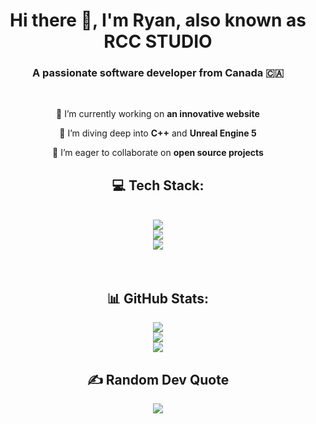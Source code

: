 <h1 align="center">Hi there 👋, I'm Ryan, also known as RCC STUDIO</h1>
<h3 align="center">A passionate software developer from Canada 🇨🇦</h3>
<br/>

<div align="center">

🔭 I’m currently working on **an innovative website**

🌱 I’m diving deep into **C++** and **Unreal Engine 5**

👯 I’m eager to collaborate on **open source projects** 

## 💻 Tech Stack:
<br/>
<div align="center">
    <img src="https://skillicons.dev/icons?i=nodejs,nextjs,react,html,css,js,ts" /></br>
    <img src="https://skillicons.dev/icons?i=cpp,cs,dotnet,py,java,unreal,lua,md" /></br>
    <img src="https://skillicons.dev/icons?i=eclipse,visualstudio,vscode,git,github,vercel,windows" /></br>
</div>
<br></br>

## 📊 GitHub Stats:
![](https://github-readme-stats.vercel.app/api?username=RCC-STUDIO&theme=transparent&hide_border=false&include_all_commits=true&count_private=true)<br/>
![](https://nirzak-streak-stats.vercel.app/?user=RCC-STUDIO&theme=transparent&hide_border=false)<br/>
![](https://github-readme-stats.vercel.app/api/top-langs/?username=RCC-STUDIO&theme=transparent&hide_border=false&include_all_commits=true&count_private=true&layout=compact)

<!--
## 🏆 GitHub Trophies

![](https://github-profile-trophy.vercel.app/?username=RCC-STUDIO&theme=transparent&no-frame=false&no-bg=true&margin-w=4)
-->

## ✍️ Random Dev Quote
![](https://quotes-github-readme.vercel.app/api?type=horizontal&theme=transparent)



<!-- Proudly created with GPRM ( https://gprm.itsvg.in ) -->

<!--
**RCC-STUDIO/RCC-STUDIO** is a ✨ _special_ ✨ repository because its `README.md` (this file) appears on your GitHub profile.

Here are some ideas to get you started:

- 🔭 I’m currently working on ...
- 🌱 I’m currently learning ...
- 👯 I’m looking to collaborate on ...
- 🤔 I’m looking for help with ...
- 💬 Ask me about ...
- 📫 How to reach me: ...
- 😄 Pronouns: ...
- ⚡ Fun fact: ...
-->
